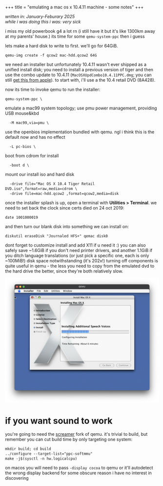 +++
title = "emulating a mac os x 10.4.11 machine - some notes"
+++

*written in: January-Feburary 2025*\
*while i was doing this i was: very sick*

i miss my old powerbook g4 a lot rn (i still have it but it's like 1300km away at my parents' house.) its time for some `qemu-system-ppc` then i guess

lets make a hard disk to write to first. we'll go for 64GiB.
```
qemu-img create -f qcow2 mac-hdd.qcow2 64G
```

we need an installer but unfortunately 10.4.11 wasn't ever shipped as a unified install disk; you need to install a previous version of tiger and then use the combo update to 10.4.11 (`MacOSXUpdCombo10.4.11PPC.dmg`; you can still [get this from apple](https://support.apple.com/en-us/106535)). to start with, i'll use a the 10.4 retail DVD (8A428).

now its time to invoke qemu to run the installer:

```
qemu-system-ppc \
```
emulate a mac99 system topology; use pmu power management, providing USB mouse&kbd
```
  -M mac99,via=pmu \
```
use the openbios implementation bundled with qemu. ngl i think this is the default now and has no effect
```
  -L pc-bios \
```
boot from cdrom for install
```
  -boot d \
```
mount our install iso and hard disk
```
  -drive file="Mac OS X 10.4 Tiger Retail DVD.iso",format=raw,media=cdrom \
  -drive file=mac-hdd.qcow2 ,format=qcow2,media=disk
```

once the installer splash is up, open a terminal with **Utilities > Terminal**. we need to set back the clock since certs died on 24 oct 2019:
```
date 1001000019
```
and then turn our blank disk into something we can install on:
```
diskutil eraseDisk "Journaled HFS+" qemac disk0
```

dont forget to customize install and add X11 if u need it :) you can also safely save ~1.6GiB if you don't need printer drivers, and another 1.1GiB if you ditch language translations (or just pick a specific one, each is only ~100MiB!)
disk space notwithstanding (it's 202x!) turning off components is quite useful in qemu - the less you need to copy from the emulated dvd to the hard drive the better, since they're both relatively slow.

![the installer running, somewhere in "installing additional speech voices"](00_installing.png)

# if you want sound to work
you're going to need the [screamer](https://github.com/mcayland/qemu) fork of qemu. it's trivial to build, but remember you can cut build time by only targeting one system:
```
mkdir build; cd build
../configure --target-list="ppc-softmmu"
make -j$(sysctl -n hw.logicalcpu)
```
on macos you will need to pass `-display cocoa` to qemu or it'll autodetect the wrong display backend for some obscure reason i have no interest in discovering

